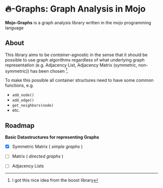 # :fire:-Graphs: Graph Analysis in Mojo

**Mojo-Graphs** is a graph analysis library written in the mojo programming
language

## About
This library aims to be _container_-agnostic in the sense that it should be
possible to use graph algorithms regardless of what underlying graph
representation (e.g. Adjacency List, Adjacency Matrix (symmetric,
non-symmetric)) has been chosen [^1].

To make this possible all container structures need to have some common
functions, e.g.

- `add_node()`
- `add_edge()`
- `get_neighbors(node)`
- etc.

[^1]: I got this nice idea from the boost library

## Roadmap

__Basic Datastructures for representing Graphs__
- [x] Symmetric Matrix ( _simple graphs_ )
- [ ] Matrix ( _directed graphs_ )
- [ ] Adjacency Lists 


